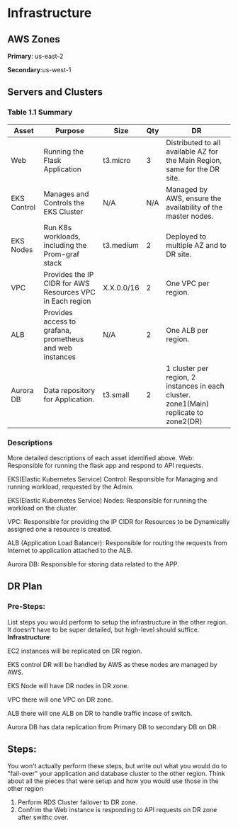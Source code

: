 # Infrastructure

## AWS Zones
**Primary**: us-east-2

**Secondary**:us-west-1

## Servers and Clusters

### Table 1.1 Summary
| Asset                                   | Purpose                                                   | Size       | Qty | DR                                                                                    |
|-----------------------------------------|-----------------------------------------------------------|------------|-----|---------------------------------------------------------------------------------------|
| Web                                     | Running the Flask Application                             | t3.micro   | 3   | Distributed to all available AZ for the Main Region, same for the DR site.            |
| EKS Control | Manages and Controls the EKS Cluster                      | N/A        | N/A | Managed by AWS, ensure the availability of the master nodes.                          |
| EKS Nodes   | Run K8s workloads, including the Prom-graf stack          | t3.medium  | 2   | Deployed to multiple AZ and to DR site.                                               |
| VPC            | Provides the IP CIDR for AWS Resources VPC in Each region | X.X.0.0/16 | 2   | One VPC per region.                                                                   |
| ALB         | Provides access to grafana, prometheus and web instances  | N/A        | 2   | One ALB per region.                                                                   |
| Aurora DB                               | Data repository for Application.                          | t3.small   | 2   | 1 cluster per region, 2 instances in each cluster. zone1(Main) replicate to zone2(DR) |

### Descriptions
More detailed descriptions of each asset identified above.
Web: Responsible for running the flask app and respond to API requests.

EKS(Elastic Kubernetes Service) Control: Responsible for Managing and running workload, requested by the Admin.

EKS(Elastic Kubernetes Service) Nodes: Responsible for running the workload on the cluster.

VPC: Responsible for providing the IP CIDR for Resources to be Dynamically assigned one a resource is created.

ALB (Application Load Balancer): Responsible for routing the requests from Internet to application attached to the ALB.

Aurora DB: Responsible for storing data related to the APP.

## DR Plan
### Pre-Steps:
List steps you would perform to setup the infrastructure in the other region. It doesn't have to be super detailed, but high-level should suffice.
**Infrastructure**:

EC2 instances will be replicated on DR region.

EKS control DR will be handled by AWS as these nodes are managed by AWS.

EKS Node will have DR nodes in DR zone.

VPC there will one VPC on DR zone.

ALB there will one ALB on DR to handle traffic incase of switch.

Aurora DB has data replication from Primary DB to secondary DB on DR.


## Steps:
You won't actually perform these steps, but write out what you would do to "fail-over" your application and database cluster to the other region. Think about all the pieces that were setup and how you would use those in the other region

1. Perform RDS Cluster failover to DR zone.
2. Confrim the Web instance is responding to API requests on DR zone after swithc over.
